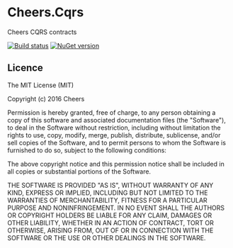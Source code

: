 # Cheers.Cqrs
Cheers CQRS contracts

[![Build status](https://ci.appveyor.com/api/projects/status/3s0e0yos3hfn402q?svg=true)](https://ci.appveyor.com/project/ValtechInnovation-ci/cheers-cqrs) [![NuGet version](https://badge.fury.io/nu/Cheers.Cqrs.svg)](https://badge.fury.io/nu/Cheers.Cqrs)

## Licence
The MIT License (MIT)

Copyright (c) 2016 Cheers

Permission is hereby granted, free of charge, to any person obtaining a copy
of this software and associated documentation files (the "Software"), to deal
in the Software without restriction, including without limitation the rights
to use, copy, modify, merge, publish, distribute, sublicense, and/or sell
copies of the Software, and to permit persons to whom the Software is
furnished to do so, subject to the following conditions:

The above copyright notice and this permission notice shall be included in all
copies or substantial portions of the Software.

THE SOFTWARE IS PROVIDED "AS IS", WITHOUT WARRANTY OF ANY KIND, EXPRESS OR
IMPLIED, INCLUDING BUT NOT LIMITED TO THE WARRANTIES OF MERCHANTABILITY,
FITNESS FOR A PARTICULAR PURPOSE AND NONINFRINGEMENT. IN NO EVENT SHALL THE
AUTHORS OR COPYRIGHT HOLDERS BE LIABLE FOR ANY CLAIM, DAMAGES OR OTHER
LIABILITY, WHETHER IN AN ACTION OF CONTRACT, TORT OR OTHERWISE, ARISING FROM,
OUT OF OR IN CONNECTION WITH THE SOFTWARE OR THE USE OR OTHER DEALINGS IN THE
SOFTWARE.
